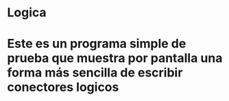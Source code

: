 # Logica
# Este es un programa simple de prueba que muestra por pantalla una forma más sencilla de escribir conectores logicos
